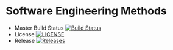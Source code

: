 # Software Engineering Methods

- Master Build Status [![Build Status](https://travis-ci.org/Josh-McQueen/sem.svg?branch=master)](https://travis-ci.org/Josh-McQueen/sem)
- License [![LICENSE](https://img.shields.io/github/license/Josh-McQueen/sem.svg?style=flat-square)](https://github.com/Josh-McQueen/sem/blob/master/LICENSE)
- Release [![Releases](https://img.shields.io/github/release/Josh-McQueen/sem/all.svg?style=flat-square)](https://github.com/Josh-McQueen/sem/releases)